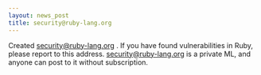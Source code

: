 ```yaml
---
layout: news_post
title: security@ruby-lang.org
---
```


Created [security@ruby-lang.org](mailto:security@ruby-lang.org) . If you
have found vulnerabilities in Ruby, please report to this address.
security@ruby-lang.org is a private ML, and anyone can post to it
without subscription.

